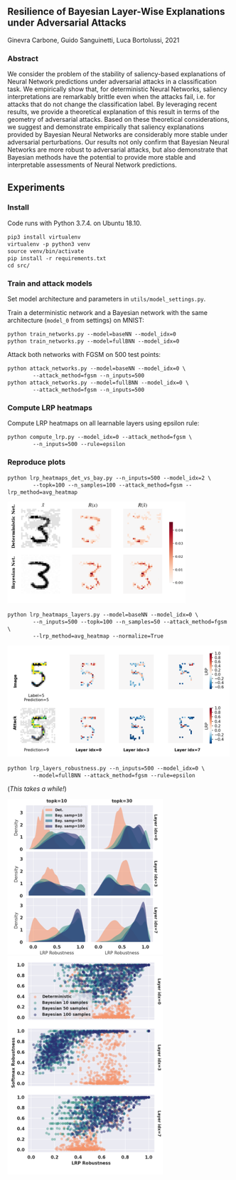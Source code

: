 ## Resilience of Bayesian Layer-Wise Explanations under Adversarial Attacks

Ginevra Carbone, Guido Sanguinetti, Luca Bortolussi, 2021

### Abstract
We consider the problem of the stability of saliency-based explanations of Neural Network predictions under adversarial attacks in a classification task. We empirically show that, for deterministic Neural Networks, saliency interpretations are remarkably brittle even when the attacks fail, i.e. for attacks that do not change the classification label. By leveraging recent results, we provide a theoretical explanation of this result in terms of the geometry of adversarial attacks. Based on these theoretical considerations, we suggest and demonstrate empirically that saliency explanations provided by Bayesian Neural Networks are considerably more stable under adversarial perturbations. Our results not only confirm that Bayesian Neural Networks are more robust to adversarial attacks, but also demonstrate that Bayesian methods have the potential to provide more stable and interpretable assessments of Neural Network predictions. 


## Experiments

### Install

Code runs with Python 3.7.4. on Ubuntu 18.10.

```
pip3 install virtualenv
virtualenv -p python3 venv
source venv/bin/activate
pip install -r requirements.txt
cd src/
```

### Train and attack models 

Set model architecture and parameters in `utils/model_settings.py`. 

Train a deterministic network and a Bayesian network with the same architecture (`model_0` from settings) on MNIST:

```
python train_networks.py --model=baseNN --model_idx=0
python train_networks.py --model=fullBNN --model_idx=0
```

Attack both networks with FGSM on 500 test points:

```
python attack_networks.py --model=baseNN --model_idx=0 \
		--attack_method=fgsm --n_inputs=500
python attack_networks.py --model=fullBNN --model_idx=0 \
		--attack_method=fgsm --n_inputs=500
```

### Compute LRP heatmaps

Compute LRP heatmaps on all learnable layers using epsilon rule:

```
python compute_lrp.py --model_idx=0 --attack_method=fgsm \
		--n_inputs=500 --rule=epsilon
```

### Reproduce plots

```
python lrp_heatmaps_det_vs_bay.py --n_inputs=500 --model_idx=2 \
		--topk=100 --n_samples=100 --attack_method=fgsm --lrp_method=avg_heatmap 
```
<img src="images/epsilon_heatmaps_det_vs_bay_mnist_topk=100_failed_atk=fgsm.png" width="400">


```
python lrp_heatmaps_layers.py --model=baseNN --model_idx=0 \
		--n_inputs=500 --topk=100 --n_samples=50 --attack_method=fgsm \
		--lrp_method=avg_heatmap --normalize=True
```
<img src="images/epsilon_layers_heatmaps_mnist_images=500_atk=fgsm_norm_layeridx=7.png" width="500">

```
python lrp_layers_robustness.py --n_inputs=500 --model_idx=0 \
		--model=fullBNN --attack_method=fgsm --rule=epsilon
```
(*This takes a while!*)

<img src="images/dist_epsilon_lrp_robustness_mnist_images=500_samples=100_atk=fgsm_layers_all_images.png" width="350">
<img src="images/scatterplot_epsilon_lrp_robustness_mnist_images=500_samples=100_atk=fgsm_layers_topk=100.png" width="350">
